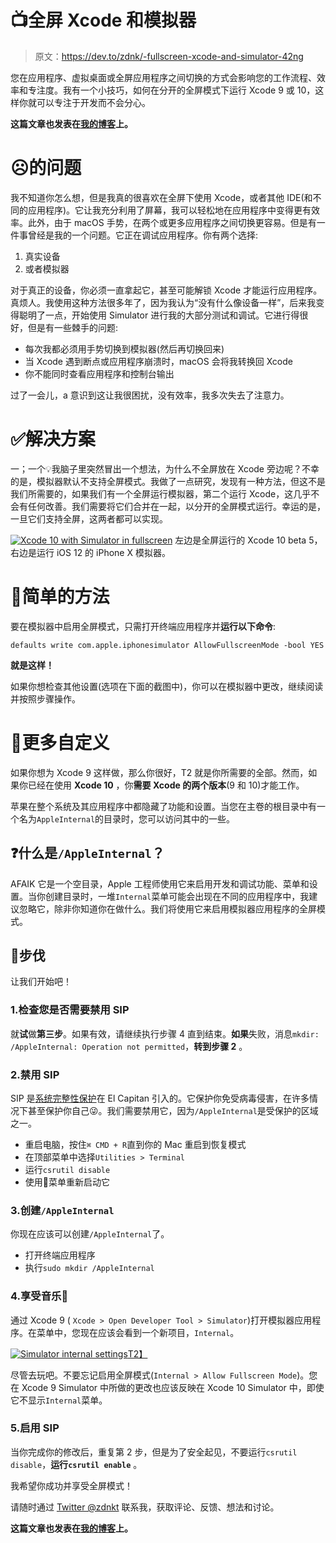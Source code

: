 # 📺全屏 Xcode 和模拟器

> 原文：<https://dev.to/zdnk/-fullscreen-xcode-and-simulator-42ng>

您在应用程序、虚拟桌面或全屏应用程序之间切换的方式会影响您的工作流程、效率和专注度。我有一个小技巧，如何在分开的全屏模式下运行 Xcode 9 或 10，这样你就可以专注于开发而不会分心。

**这篇文章也发表在[我的博客](https://blg.zdnkt.com/fullscreen-xcode-and-simulator/)上。**

# ☹️的问题

我不知道你怎么想，但是我真的很喜欢在全屏下使用 Xcode，或者其他 IDE(和不同的应用程序)。它让我充分利用了屏幕，我可以轻松地在应用程序中变得更有效率。此外，由于 macOS 手势，在两个或更多应用程序之间切换更容易。但是有一件事曾经是我的一个问题。它正在调试应用程序。你有两个选择:

1.  真实设备
2.  或者模拟器

对于真正的设备，你必须一直拿起它，甚至可能解锁 Xcode 才能运行应用程序。真烦人。我使用这种方法很多年了，因为我认为“没有什么像设备一样”，后来我变得聪明了一点，开始使用 Simulator 进行我的大部分测试和调试。它进行得很好，但是有一些棘手的问题:

*   每次我都必须用手势切换到模拟器(然后再切换回来)
*   当 Xcode 遇到断点或应用程序崩溃时，macOS 会将我转换回 Xcode
*   你不能同时查看应用程序和控制台输出

过了一会儿，a 意识到这让我很困扰，没有效率，我多次失去了注意力。

# ✅解决方案

一；一个💡我脑子里突然冒出一个想法，为什么不全屏放在 Xcode 旁边呢？不幸的是，模拟器默认不支持全屏模式。我做了一点研究，发现有一种方法，但这不是我们所需要的，如果我们有一个全屏运行模拟器，第二个运行 Xcode，这几乎不会有任何改善。我们需要将它们合并在一起，以分开的全屏模式运行。幸运的是，一旦它们支持全屏，这两者都可以实现。

[![Xcode 10 with Simulator in fullscreen](../Images/41acfcb81cae864c7fb1e2f1fa6236c9.png)](https://res.cloudinary.com/practicaldev/image/fetch/s--qzHwktr1--/c_limit%2Cf_auto%2Cfl_progressive%2Cq_auto%2Cw_880/https://blg.zdnkt.com/content/images/2018/08/Screenshot-2018-08-02-at-20.27.34.png) 
左边是全屏运行的 Xcode 10 beta 5，右边是运行 iOS 12 的 iPhone X 模拟器。

# 💨简单的方法

要在模拟器中启用全屏模式，只需打开终端应用程序并**运行以下命令**:

```
defaults write com.apple.iphonesimulator AllowFullscreenMode -bool YES 
```

**就是这样！**

如果你想检查其他设置(选项在下面的截图中)，你可以在模拟器中更改，继续阅读并按照步骤操作。

# 📐更多自定义

如果你想为 Xcode 9 这样做，那么你很好，T2 就是你所需要的全部。然而，如果你已经在使用 **Xcode 10** ，你**需要 Xcode 的两个版本**(9 和 10)才能工作。

苹果在整个系统及其应用程序中都隐藏了功能和设置。当您在主卷的根目录中有一个名为`AppleInternal`的目录时，您可以访问其中的一些。

## ❓什么是`/AppleInternal`？

AFAIK 它是一个空目录，Apple 工程师使用它来启用开发和调试功能、菜单和设置。当你创建目录时，一堆`Internal`菜单可能会出现在不同的应用程序中，我建议忽略它，除非你知道你在做什么。我们将使用它来启用模拟器应用程序的全屏模式。

## 👣步伐

让我们开始吧！

### 1.检查您是否需要禁用 SIP

就**试**做**第三步**。如果有效，请继续执行步骤 4 直到结束。**如果**失败，消息`mkdir: /AppleInternal: Operation not permitted`，**转到步骤 2** 。

### 2.禁用 SIP

SIP 是[系统完整性保护](https://support.apple.com/en-us/HT204899)在 El Capitan 引入的。它保护你免受病毒侵害，在许多情况下甚至保护你自己😜。我们需要禁用它，因为`/AppleInternal`是受保护的区域之一。

*   重启电脑，按住`⌘ CMD + R`直到你的 Mac 重启到恢复模式
*   在顶部菜单中选择`Utilities > Terminal`
*   运行`csrutil disable`
*   使用菜单重新启动它

### 3.创建`/AppleInternal`

你现在应该可以创建`/AppleInternal`了。

*   打开终端应用程序
*   执行`sudo mkdir /AppleInternal`

### 4.享受音乐🎉

通过 Xcode 9 ( `Xcode > Open Developer Tool > Simulator`)打开模拟器应用程序。在菜单中，您现在应该会看到一个新项目，`Internal`。

[![Simulator internal settings](../Images/b2fe91fafe474c8c210ac947d69e987b.png)T2】](https://res.cloudinary.com/practicaldev/image/fetch/s--vhcJhIwh--/c_limit%2Cf_auto%2Cfl_progressive%2Cq_auto%2Cw_880/https://blg.zdnkt.com/content/images/2018/08/Screenshot-2018-08-02-at-22.40.32.png)

尽管去玩吧。不要忘记启用全屏模式(`Internal > Allow Fullscreen Mode`)。您在 Xcode 9 Simulator 中所做的更改也应该反映在 Xcode 10 Simulator 中，即使它不显示`Internal`菜单。

### 5.启用 SIP

当你完成你的修改后，重复第 2 步，但是为了安全起见，不要运行`csrutil disable`，**运行`csrutil enable`** 。

我希望你成功并享受全屏模式！

请随时通过 [Twitter @zdnkt](https://twitter.com/zdnkt) 联系我，获取评论、反馈、想法和讨论。

**这篇文章也发表在[我的博客](https://blg.zdnkt.com/fullscreen-xcode-and-simulator/)上。**